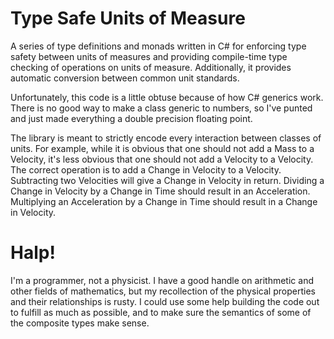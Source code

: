 Type Safe Units of Measure
==========================

A series of type definitions and monads written in C# for enforcing type
safety between units of measures and providing compile-time type checking
of operations on units of measure. Additionally, it provides automatic
conversion between common unit standards.

Unfortunately, this code is a little obtuse because of how C# generics
work. There is no good way to make a class generic to numbers, so I've
punted and just made everything a double precision floating point.

The library is meant to strictly encode every interaction between classes
of units. For example, while it is obvious that one should not add a
Mass to a Velocity, it's less obvious that one should not add a Velocity
to a Velocity. The correct operation is to add a Change in Velocity to a
Velocity. Subtracting two Velocities will give a Change in Velocity in
return. Dividing a Change in Velocity by a Change in Time should result
in an Acceleration. Multiplying an Acceleration by a Change in Time
should result in a Change in Velocity.

Halp!
=====
I'm a programmer, not a physicist. I have a good handle on arithmetic
and other fields of mathematics, but my recollection of the physical
properties and their relationships is rusty. I could use some help building
the code out to fulfill as much as possible, and to make sure the semantics
of some of the composite types make sense.
